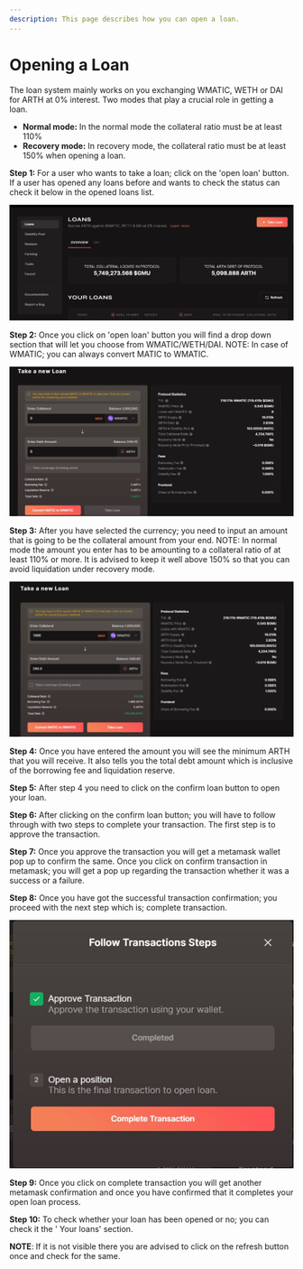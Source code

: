 ```yaml
---
description: This page describes how you can open a loan.
---
```


# Opening a Loan

The loan system mainly works on you exchanging WMATIC, WETH or DAI for ARTH at 0% interest.  Two modes that play a crucial role in getting a loan.

* **Normal mode:** In the normal mode the collateral ratio must be at least 110% 
* **Recovery mode:** In recovery mode, the collateral ratio must be at least 150% when opening a loan.

**Step 1:** For a user who wants to take a loan; click on the 'open loan' button. If a user has opened any loans before and wants to check the status can check it below in the opened loans list.

![](../.gitbook/assets/open-loan-1.jpg)

**Step 2:** Once you click on 'open loan' button you will find a drop down section that will let you choose from WMATIC/WETH/DAI. NOTE: In case of WMATIC; you can always convert MATIC to WMATIC.

![](../.gitbook/assets/open-loan-2.jpg)

**Step 3:** After you have selected the currency; you need to input an amount that is going to be the collateral amount from your end. NOTE: In normal mode the amount you enter has to be amounting to a collateral ratio of at least 110% or more. It is advised to keep it well above 150% so that you can avoid liquidation under recovery mode.

![](../.gitbook/assets/open-loan-input-.jpg)


**Step 4:** Once you have entered the amount you will see the minimum ARTH that you will receive. It also tells you the total debt amount which is inclusive of the borrowing fee and liquidation reserve.  
  


**Step 5:** After step 4 you need to click on the confirm loan button to open your loan.  
  
**Step 6:** After clicking on the confirm loan button; you will have to follow through with two steps to complete your transaction. The first step is to approve the transaction.

**Step 7:** Once you approve the transaction you will get a metamask wallet pop up to confirm the same. Once you click on confirm transaction in metamask; you will get a pop up regarding the transaction whether it was a success or a failure.  
  
**Step 8:** Once you have got the successful transaction confirmation; you proceed with the next step which is; complete transaction.

![](../.gitbook/assets/complete-transaction-.jpg)


**Step 9:** Once you click on complete transaction you will get another metamask confirmation and once you have confirmed that it completes your open loan process.

**Step 10:** To check whether your loan has been opened or no; you can check it the ' Your loans' section.

**NOTE**: If it is not visible there you are advised to click on the refresh button once and check for the same.



